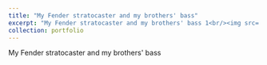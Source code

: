 ```yaml
---
title: "My Fender stratocaster and my brothers' bass"
excerpt: "My Fender stratocaster and my brothers' bass 1<br/><img src='../images/bass&guitar.jpg'>"
collection: portfolio
---
```


My Fender stratocaster and my brothers' bass

